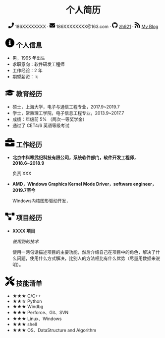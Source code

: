 <center>
    <h1>个人简历</h1>
    <div>
        <span>
            <img src="assets/phone-solid.svg" width="18px">
            186XXXXXXXX
        </span>
        ·
        <span>
            <img src="assets/envelope-solid.svg" width="18px">
            186XXXXXXXX@163.com
        </span>
        ·
        <span>
            <img src="assets/github-brands.svg" width="18px">
            <a href="https://github.com/zh921">zh921</a>
        </span>
        ·
        <span>
            <img src="assets/rss-solid.svg" width="18px">
            <a href="https://zh921.github.io/">My Blog</a>
        </span>
    </div>
</center>

## <img src="assets/info-circle-solid.svg" width="30px"> 个人信息 

- 男，1995 年出生
- 求职意向：软件研发工程师
- 工作经验：2 年
- 期望薪资： k

## <img src="assets/graduation-cap-solid.svg" width="30px"> 教育经历

- 硕士，上海大学，电子与通信工程专业，2017.9~2019.7
- 学士，常熟理工学院，电子信息工程专业，2013.9~2017.7
- 成绩：年级前 5% （两次一等奖学金）
- 通过了 CET4/6 英语等级考试

## <img src="assets/briefcase-solid.svg" width="30px"> 工作经历

- **北京中科寒武纪科技有限公司，系统软件部门，软件开发工程师，2018.6~2018.9**

   负责 XXX

- **AMD，Windows Graphics Kernel Mode Driver，software engineer，2019.7至今**

   Windows内核图形驱动开发，

## <img src="assets/project-diagram-solid.svg" width="30px"> 项目经历

- **XXXX 项目**

  *使用到的技术*

  使用一两句话描述项目的主要功能，然后介绍自己在项目中的角色，解决了什么问题，使用什么方式解决，比别人的方法相比有什么优势（尽量用数据来说明）。

## <img src="assets/tools-solid.svg" width="30px"> 技能清单

- ★★★ C/C++
- ★★☆ Python
- ★★★ Windbg
- ★★★ Perforce、Git、SVN
- ★★★ Linux、Windows
- ★★★ shell
- ★★★ OS、DataStructure and Algorithm
